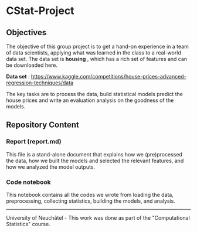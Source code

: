 # CStat-Project

## Objectives

The objective of this group project is to get a hand-on experience in a team of data scientists, applying what was learned in the class to a real-world data set.  The data set is **housing** , which has a rich set of features and can be downloaded here.  

**Data set** : https://www.kaggle.com/competitions/house-prices-advanced-regression-techniques/data

The key tasks are to process the data, build  statistical models predict the house prices and write an evaluation analysis on the goodness of the models.  


## Repository Content

### Report (report.md)

This file is a stand-alone document that explains how we (pre)processed the data, how we built the models and selected the relevant features, and how we analyzed the model outputs.  

### Code notebook

This notebook contains all the codes we wrote from loading the data, preprocessing, collecting statistics, building the models, and analysis.


---
University of Neuchâtel - This work was done as part of the "Computational Statistics" course.
